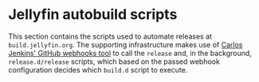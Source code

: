 # Jellyfin autobuild scripts

This section contains the scripts used to automate releases at `build.jellyfin.org`. The supporting infrastructure makes use of [Carlos Jenkins' GitHub webhooks tool](https://github.com/carlos-jenkins/python-github-webhooks) to call the `release` and, in the background, `release.d/release` scripts, which based on the passed webhook configuration decides which `build.d` script to execute.
